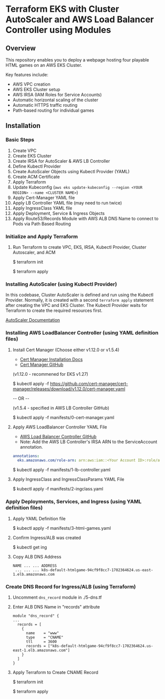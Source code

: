 # Terraform EKS with Cluster AutoScaler and AWS Load Balancer Controller using Modules

## Overview

This repository enables you to deploy a webpage hosting four playable HTML games on an AWS EKS Cluster.

Key features include:

- AWS VPC creation
- AWS EKS Cluster setup
- AWS IRSA (IAM Roles for Service Accounts)
- Automatic horizontal scaling of the cluster
- Automatic HTTPS traffic routing
- Path-based routing for individual games

## Installation

### Basic Steps

1. Create VPC
2. Create EKS Cluster
3. Create IRSA for AutoScaler & AWS LB Controller
4. Define Kubectl Provider
5. Create AutoScaler Objects using Kubectl Provider (YAML)
6. Create ACM Certificate
7. Apply Terraform
8. Update Kubeconfig (`aws eks update-kubeconfig --region <YOUR REGION> --name <CLUSTER NAME>`)
9. Apply Cert-Manager YAML file
10. Apply LB Controller YAML file (may need to run twice)
11. Apply IngressClass YAML file
12. Apply Deployment, Service & Ingress Objects
13. Apply Route53/Records Module with AWS ALB DNS Name to connect to Pods via Path Based Routing


### Initialize and Apply Terraform

1. Run Terraform to create VPC, EKS, IRSA, Kubectl Provider, Cluster Autoscaler, and ACM

    $ terraform init
   
    $ terraform apply


### Installing AutoScaler (using Kubectl Provider)

In this codebase, Cluster AutoScaler is defined and run using the Kubectl Provider. 
Normally, it is created with a second `terraform apply` statement after creating the VPC and EKS Cluster.
The Kubectl Provider waits for Terraform to create the required resources first.

[AutoScaler Documentation](https://github.com/kubernetes/autoscaler/blob/master/cluster-autoscaler/cloudprovider/aws/README.md)


### Installing AWS LoadBalancer Controller (using YAML definition files)

1. Install Cert Manager (Choose either v1.12.0 or v1.5.4)
    - [Cert Manager Installation Docs](https://cert-manager.io/v1.12-docs/installation/kubectl/)
    - [Cert Manager GitHub](https://github.com/cert-manager/cert-manager)

    (v1.12.0 - recommened for EKS v1.27)
   
    $ kubectl apply -f https://github.com/cert-manager/cert-manager/releases/download/v1.12.0/cert-manager.yaml

    -- OR --
    
    (v1.5.4 - specified in AWS LB Controller GitHub)
   
    $ kubectl apply -f manifests/0-cert-manager.yaml

3. Apply AWS LoadBalancer Controller YAML File
    - [AWS Load Balancer Controller GitHub](https://github.com/kubernetes-sigs/aws-load-balancer-controller/blob/main/docs/deploy/installation.md)

    * Note: Add the AWS LB Controller's IRSA ARN to the ServiceAccount annotation.
    ```yaml
    annotations:
      eks.amazonaws.com/role-arn: arn:aws:iam::<Your Account ID>:role/aws-load-balancer-controller-role
    ```
    $ kubectl apply -f manifests/1-lb-controller.yaml

4. Apply IngressClass and IngressClassParams YAML File

    $ kubectl apply -f manifests/2-ingclass.yaml


### Apply Deployments, Services, and Ingress (using YAML definition files)

1. Apply YAML Definition file

    $ kubectl apply -f manifests/3-html-games.yaml

2. Confirm Ingress/ALB was created

    $ kubectl get ing

3. Copy ALB DNS Address
    ```
    NAME ... ... ADDRESS
     ... ... ... k8s-default-htmlgame-94cf9f8cc7-1702364624.us-east-1.elb.amazonaws.com
    ```

### Create DNS Record for Ingress/ALB (using Terraform)

1. Uncomment `dns_record` module in ./5-dns.tf

2. Enter ALB DNS Name in "records" attribute
    ```
    module "dns_record" {
    ...
      records = [
        {
          name    = "www"
          type    = "CNAME"
          ttl     = 3600
          records = ["k8s-default-htmlgame-94cf9f8cc7-1702364624.us-east-1.elb.amazonaws.com"]
        }
      ]
    }
    ```
3. Apply Terraform to Create CNAME Record

    $ terraform init
   
    $ terraform apply 
